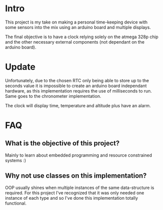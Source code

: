 # Intro 
This project is my take on making a personal time-keeping device with some sensors into the mix using an arduino board and multiple displays.

The final objective is to have a clock relying solely on the atmega 328p chip and the other necessary external components (not dependant on the arduino board).

# Update
Unfortunately, due to the chosen RTC only being able to store up to the seconds value it is impossible to create an arduino board independant hardware, as this implementation requires the use of milliseconds to run. Same goes to the chronometer implementation.

The clock will display time, temperature and altitude plus have an alarm.


# FAQ
## What is the objective of this project?
Mainly to learn about embedded programming and resource constrained systems :)

## Why not use classes on this implementation?
OOP usually shines when multiple instances of the same data-structure is required. For this project I've recognized that it was only needed one instance of each type and so I've done this implementation totally functional.

